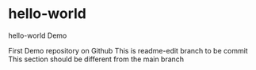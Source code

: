 # hello-world
hello-world Demo

First Demo repository on Github
This is readme-edit branch
to be commit
This section should be different from the main branch
